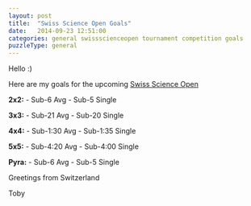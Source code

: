 ```yaml
---
layout: post
title:  "Swiss Science Open Goals"
date:   2014-09-23 12:51:00
categories: general swissscienceopen tournament competition goals
puzzleType: general
---
```

Hello :)

Here are my goals for the upcoming [Swiss Science Open](http://cube.hackvalue.de/sso14/)

**2x2:** - Sub-6 Avg - Sub-5 Single

**3x3:** - Sub-21 Avg - Sub-20 Single

**4x4:** - Sub-1:30 Avg - Sub-1:35 Single

**5x5:** - Sub-4:20 Avg - Sub-4:00 Single

**Pyra:** - Sub-6 Avg - Sub-5 Single   

Greetings from Switzerland

Toby